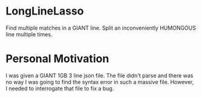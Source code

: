 # LongLineLasso
Find multiple matches in a GIANT line. Split an inconveniently HUMONGOUS line multiple times.

# Personal Motivation
I was given a GIANT 1GB 3 line json file.
The file didn't parse and there was no way I was going to find the syntax error in such a massive file.
However, I needed to interrogate that file to fix a bug.
